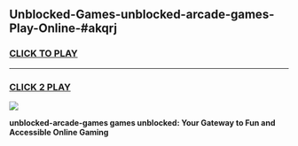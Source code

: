 
## Unblocked-Games-unblocked-arcade-games-Play-Online-#akqrj
<h3>
<a href="https://premium.freeplayer.one?title=unblocked-arcade-games&ref=27F">CLICK TO PLAY</a></h3>
<hr>

<h3>
<a href="https://premium.freeplayer.one?title=unblocked-arcade-games&ref=27F">CLICK 2 PLAY</a>
  
</h3>

<a href="https://premium.freeplayer.one?title=unblocked-arcade-games&ref=27F"><img src="https://clearcache.store/games.png"></a>


**unblocked-arcade-games games unblocked: Your Gateway to Fun and Accessible Online Gaming**
